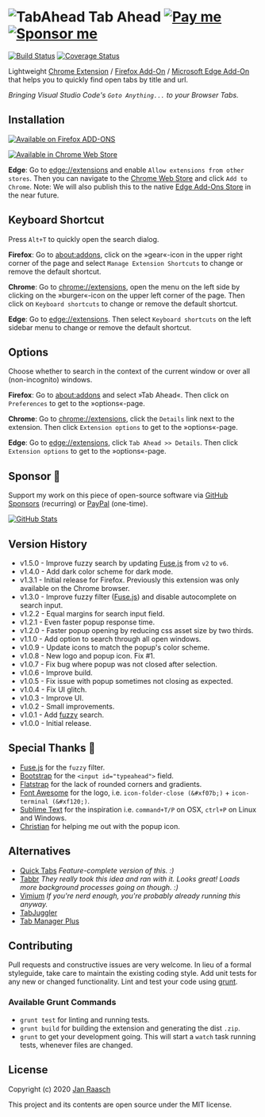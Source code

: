 ![TabAhead](https://raw.github.com/janraasch/tab-ahead/master/app/images/icon-128.png)
Tab Ahead [![Pay me][paypal-svg]][paypal-dot-me] [![Sponsor me][github-sponsors-svg]][github-sponsors]
==============================
[![Build Status](https://travis-ci.org/janraasch/tab-ahead.svg?branch=master)](https://travis-ci.org/janraasch/tab-ahead) [![Coverage Status](https://img.shields.io/coveralls/janraasch/tab-ahead.svg)](https://coveralls.io/r/janraasch/tab-ahead?branch=master)

Lightweight [Chrome Extension][chrome-extension-url] / [Firefox Add-On][firefox-addon-url] / [Microsoft Edge Add-On](#installation) that helps you to quickly find open tabs by title and url.

*Bringing Visual Studio Code's `Goto Anything...` to your Browser Tabs.*

Installation
------------

[![Available on Firefox ADD-ONS][firefox-addons-image]][firefox-addon-url]

[![Available in Chrome Web Store][chrome-web-store-image]][chrome-extension-url]

**Edge**: Go to [edge://extensions](edge://extensions) and enable `Allow extensions from other stores`. Then you can navigate to the [Chrome Web Store][chrome-extension-url] and click `Add to Chrome`. Note: We will also publish this to the native [Edge Add-Ons Store](https://microsoftedge.microsoft.com/addons/Microsoft-Edge-Extensions-Home) in the near future.


Keyboard Shortcut
-------------------
Press `Alt+T` to quickly open the search dialog.

**Firefox**: Go to [about:addons](about:addons), click on the »gear«-icon in the upper right corner of the page and select `Manage Extension Shortcuts` to change or remove the default shortcut.


**Chrome**: Go to [chrome://extensions](chrome://extensions), open the menu on the left side by clicking on the »burger«-icon on the upper left corner of the page. Then click on `Keyboard shortcuts` to change or remove the default shortcut.

**Edge**: Go to [edge://extensions](edge://extensions). Then select `Keyboard shortcuts` on the left sidebar menu to change or remove the default shortcut.

Options
---------
Choose whether to search in the context of the current window or over all (non-incognito) windows.

**Firefox**: Go to [about:addons](about:addons) and select »Tab Ahead«. Then click on `Preferences` to get to the »options«-page.

**Chrome**: Go to [chrome://extensions](chrome://extensions), click the `Details` link next to the extension. Then click `Extension options` to get to the »options«-page.

**Edge**: Go to [edge://extensions](edge://extensions), click `Tab Ahead >> Details`. Then click `Extension options` to get to the »options«-page.

Sponsor 💟
----------

Support my work on this piece of open-source software via [GitHub Sponsors][github-sponsors] (recurring) or [PayPal][paypal-dot-me] (one-time).

[![GitHub Stats](https://github-readme-stats.vercel.app/api/?username=janraasch)][github-sponsors]


Version History
------------
* v1.5.0 - Improve fuzzy search by updating [Fuse.js](http://kiro.me/projects/fuse.html) from `v2` to `v6`.
* v1.4.0 - Add dark color scheme for dark mode.
* v1.3.1 - Initial release for Firefox. Previously this extension was only available on the Chrome browser.
* v1.3.0 - Improve fuzzy filter ([Fuse.js](http://kiro.me/projects/fuse.html)) and disable autocomplete on search input.
* v1.2.2 - Equal margins for search input field.
* v1.2.1 - Even faster popup response time.
* v1.2.0 - Faster popup opening by reducing css asset size by two thirds.
* v1.1.0 - Add option to search through all open windows.
* v1.0.9 - Update icons to match the popup's color scheme.
* v1.0.8 - New logo and popup icon. Fix #1.
* v1.0.7 - Fix bug where popup was not closed after selection.
* v1.0.6 - Improve build.
* v1.0.5 - Fix issue with popup sometimes not closing as expected.
* v1.0.4 - Fix UI glitch.
* v1.0.3 - Improve UI.
* v1.0.2 - Small improvements.
* v1.0.1 - Add [fuzzy](http://mattyork.github.io/fuzzy/) search.
* v1.0.0 - Initial release.


Special Thanks 🎁
------------
* [Fuse.js](http://kiro.me/projects/fuse.html) for the `fuzzy` filter.
* [Bootstrap](http://twitter.github.io/bootstrap/) for the `<input id="typeahead">` field.
* [Flatstrap](http://littlesparkvt.com/flatstrap/) for the lack of rounded corners and gradients.
* [Font Awesome](http://fortawesome.github.io/Font-Awesome/) for the logo, i.e. `icon-folder-close (&#xf07b;)` + `icon-terminal (&#xf120;)`.
* [Sublime Text](http://www.sublimetext.com/) for the inspiration i.e. `command+T/P` on OSX, `ctrl+P` on Linux and Windows.
* [Christian](https://proagile.de/) for helping me out with the popup icon.

Alternatives
-------------
* [Quick Tabs](https://chrome.google.com/webstore/detail/quick-tabs/jnjfeinjfmenlddahdjdmgpbokiacbbb) *Feature-complete version of this. :)*
* [Tabbr](https://chrome.google.com/webstore/detail/tabbr/pnlmkddpdkjapnghefahkniilfnodcol) *They really took this idea and ran with it. Looks great! Loads more background processes going on though. :)*
* [Vimium](https://chrome.google.com/webstore/detail/vimium/dbepggeogbaibhgnhhndojpepiihcmeb/) *If you're nerd enough, you're probably already running this anyway.*
* [TabJuggler](https://chrome.google.com/webstore/detail/tabjuggler/jgiplclhploodgnkcljjgddajfbmafmp/)
* [Tab Manager Plus](https://chrome.google.com/webstore/detail/tab-manager-plus-for-chro/cnkdjjdmfiffagllbiiilooaoofcoeff/)

Contributing
--------------
Pull requests and constructive issues are very welcome. In lieu of a formal styleguide, take care to maintain the existing coding style. Add unit tests for any new or changed functionality. Lint and test your code using [grunt](http://gruntjs.com/).

### Available Grunt Commands
* `grunt test` for linting and running tests.
* `grunt build` for building the extension and generating the dist `.zip`.
* `grunt` to get your development going. This will start a `watch` task running tests, whenever files are changed.

License
---------
Copyright (c) 2020 [Jan Raasch](https://www.janraasch.com)

This project and its contents are open source under the MIT license.

[paypal-dot-me]: https://www.paypal.me/janraasch/14,00
[github-sponsors]: https://github.com/sponsors/janraasch
[paypal-svg]: https://img.shields.io/badge/onetime-donation-11dde2.svg?logo=paypal
[github-sponsors-svg]: https://img.shields.io/badge/recurring-sponsorship-ee4aaa.svg?logo=github
[firefox-addon-url]: https://addons.mozilla.org/en-US/firefox/addon/tab-ahead-firefox/
[chrome-extension-url]: https://chrome.google.com/webstore/detail/tab-ahead/naoajjeoiblmpegfelhkapanmmaaghmi
[chrome-web-store-image]: https://raw.github.com/janraasch/tab-ahead/master/assets/app_store_icons/ChromeWebStore_BadgeWBorder_v2_206x58.png
[firefox-addons-image]: https://raw.github.com/janraasch/tab-ahead/master/assets/app_store_icons/get-the-addon-178x60px.dad84b42.png
